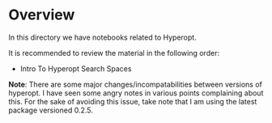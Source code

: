 # Overview

In this directory we have notebooks related to Hyperopt.

It is recommended to review the material in the following order:

- Intro To Hyperopt Search Spaces

**Note**: There are some major changes/incompatabilities between versions of hyperopt. I have seen some angry notes in various points complaining about this. For the sake of avoiding this issue, take note that I am using the latest package versioned 0.2.5.
